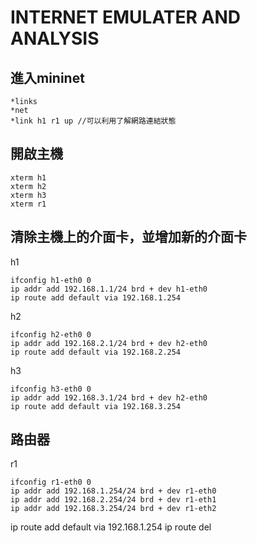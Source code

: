 # INTERNET EMULATER AND ANALYSIS

## 進入mininet
```
*links
*net
*link h1 r1 up //可以利用了解網路連結狀態
```
## 開啟主機
```
xterm h1 
xterm h2 
xterm h3 
xterm r1 
```
## 清除主機上的介面卡，並增加新的介面卡
h1
```
ifconfig h1-eth0 0
ip addr add 192.168.1.1/24 brd + dev h1-eth0
ip route add default via 192.168.1.254
```
h2
```
ifconfig h2-eth0 0
ip addr add 192.168.2.1/24 brd + dev h2-eth0
ip route add default via 192.168.2.254
```
h3
```
ifconfig h3-eth0 0
ip addr add 192.168.3.1/24 brd + dev h2-eth0
ip route add default via 192.168.3.254
```
## 路由器
r1
```
ifconfig r1-eth0 0
ip addr add 192.168.1.254/24 brd + dev r1-eth0
ip addr add 192.168.2.254/24 brd + dev r1-eth1
ip addr add 192.168.3.254/24 brd + dev r1-eth2
```
ip route add default via 192.168.1.254
ip route del


